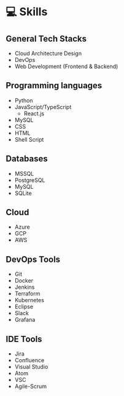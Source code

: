 # 💻 Skills

## General Tech Stacks
- Cloud Architecture Design
- DevOps
- Web Development (Frontend & Backend)

## Programming languages
- Python
- JavaScript/TypeScript
  - React.js
- MySQL
- CSS
- HTML
- Shell Script

## Databases
- MSSQL
- PostgreSQL
- MySQL
- SQLite

## Cloud
- Azure
- GCP
- AWS

## DevOps Tools
- Git
- Docker
- Jenkins
- Terraform
- Kubernetes
- Eclipse
- Slack 
- Grafana

## IDE Tools
- Jira
- Confluence 
- Visual Studio 
- Atom 
- VSC 
- Agile-Scrum